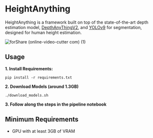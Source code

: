 # HeightAnything

HeightAnything is a framework built on top of the state-of-the-art depth estimation model, [DepthAnyThingV2](https://huggingface.co/spaces/depth-anything/Depth-Anything-V2), and [YOLOv9](https://github.com/WongKinYiu/yolov9) for segmentation, designed for human height estimation.



![forShare (online-video-cutter com) (1)](https://github.com/MohammadDallash/Height-Anything/assets/105324962/fc77da08-0d55-4aba-9595-c56d3b704b0e)

## Usage

**1. Install Requirements:**

```
pip install -r requirements.txt
```
**2. Download Models (around 1.3GB)**
```
./download_models.sh
```

**3. Follow along the steps in the pipeline notebook**



## Minimum Requirements

- GPU with at least 3GB of VRAM

